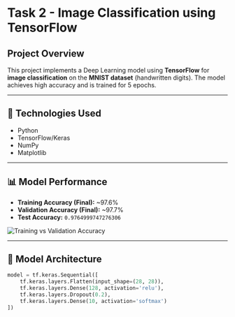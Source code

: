 # Task 2 - Image Classification using TensorFlow

## Project Overview

This project implements a Deep Learning model using **TensorFlow** for **image classification** on the **MNIST dataset** (handwritten digits). The model achieves high accuracy and is trained for 5 epochs.

---

## 🔧 Technologies Used

- Python
- TensorFlow/Keras
- NumPy
- Matplotlib

---

## 📊 Model Performance

- **Training Accuracy (Final):** ~97.6%
- **Validation Accuracy (Final):** ~97.7%
- **Test Accuracy:** `0.9764999747276306`

![Training vs Validation Accuracy](accuracy_plot.png)

---

## 🧠 Model Architecture

```python
model = tf.keras.Sequential([
    tf.keras.layers.Flatten(input_shape=(28, 28)),
    tf.keras.layers.Dense(128, activation='relu'),
    tf.keras.layers.Dropout(0.2),
    tf.keras.layers.Dense(10, activation='softmax')
])
